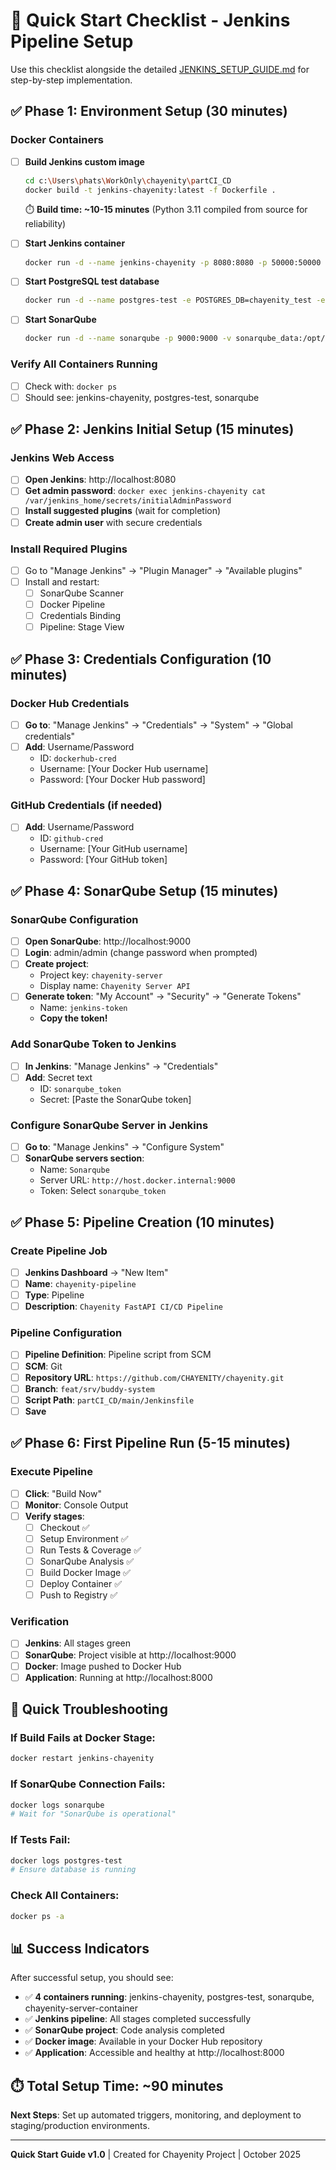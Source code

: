 # 🚀 Quick Start Checklist - Jenkins Pipeline Setup

Use this checklist alongside the detailed [JENKINS_SETUP_GUIDE.md](./JENKINS_SETUP_GUIDE.md) for step-by-step implementation.

## ✅ Phase 1: Environment Setup (30 minutes)

### Docker Containers
- [ ] **Build Jenkins custom image**
  ```bash
  cd c:\Users\phats\WorkOnly\chayenity\partCI_CD
  docker build -t jenkins-chayenity:latest -f Dockerfile .
  ```
  ⏱️ **Build time: ~10-15 minutes** (Python 3.11 compiled from source for reliability)

- [ ] **Start Jenkins container**
  ```bash
  docker run -d --name jenkins-chayenity -p 8080:8080 -p 50000:50000 -v jenkins_home:/var/jenkins_home -v /var/run/docker.sock:/var/run/docker.sock --restart unless-stopped jenkins-chayenity:latest
  ```

- [ ] **Start PostgreSQL test database**
  ```bash
  docker run -d --name postgres-test -e POSTGRES_DB=chayenity_test -e POSTGRES_USER=postgres -e POSTGRES_PASSWORD=password -p 5432:5432 --restart unless-stopped postgres:15-alpine
  ```

- [ ] **Start SonarQube**
  ```bash
  docker run -d --name sonarqube -p 9000:9000 -v sonarqube_data:/opt/sonarqube/data --restart unless-stopped sonarqube:community
  ```

### Verify All Containers Running
- [ ] Check with: `docker ps`
- [ ] Should see: jenkins-chayenity, postgres-test, sonarqube

## ✅ Phase 2: Jenkins Initial Setup (15 minutes)

### Jenkins Web Access
- [ ] **Open Jenkins**: http://localhost:8080
- [ ] **Get admin password**: `docker exec jenkins-chayenity cat /var/jenkins_home/secrets/initialAdminPassword`
- [ ] **Install suggested plugins** (wait for completion)
- [ ] **Create admin user** with secure credentials

### Install Required Plugins
- [ ] Go to "Manage Jenkins" → "Plugin Manager" → "Available plugins"
- [ ] Install and restart:
  - [ ] SonarQube Scanner
  - [ ] Docker Pipeline
  - [ ] Credentials Binding
  - [ ] Pipeline: Stage View

## ✅ Phase 3: Credentials Configuration (10 minutes)

### Docker Hub Credentials
- [ ] **Go to**: "Manage Jenkins" → "Credentials" → "System" → "Global credentials"
- [ ] **Add**: Username/Password
  - ID: `dockerhub-cred`
  - Username: [Your Docker Hub username]
  - Password: [Your Docker Hub password]

### GitHub Credentials (if needed)
- [ ] **Add**: Username/Password
  - ID: `github-cred`
  - Username: [Your GitHub username]
  - Password: [Your GitHub token]

## ✅ Phase 4: SonarQube Setup (15 minutes)

### SonarQube Configuration
- [ ] **Open SonarQube**: http://localhost:9000
- [ ] **Login**: admin/admin (change password when prompted)
- [ ] **Create project**:
  - Project key: `chayenity-server`
  - Display name: `Chayenity Server API`
- [ ] **Generate token**: "My Account" → "Security" → "Generate Tokens"
  - Name: `jenkins-token`
  - **Copy the token!**

### Add SonarQube Token to Jenkins
- [ ] **In Jenkins**: "Manage Jenkins" → "Credentials"
- [ ] **Add**: Secret text
  - ID: `sonarqube_token`
  - Secret: [Paste the SonarQube token]

### Configure SonarQube Server in Jenkins
- [ ] **Go to**: "Manage Jenkins" → "Configure System"
- [ ] **SonarQube servers section**:
  - Name: `Sonarqube`
  - Server URL: `http://host.docker.internal:9000`
  - Token: Select `sonarqube_token`

## ✅ Phase 5: Pipeline Creation (10 minutes)

### Create Pipeline Job
- [ ] **Jenkins Dashboard** → "New Item"
- [ ] **Name**: `chayenity-pipeline`
- [ ] **Type**: Pipeline
- [ ] **Description**: `Chayenity FastAPI CI/CD Pipeline`

### Pipeline Configuration
- [ ] **Pipeline Definition**: Pipeline script from SCM
- [ ] **SCM**: Git
- [ ] **Repository URL**: `https://github.com/CHAYENITY/chayenity.git`
- [ ] **Branch**: `feat/srv/buddy-system`
- [ ] **Script Path**: `partCI_CD/main/Jenkinsfile`
- [ ] **Save**

## ✅ Phase 6: First Pipeline Run (5-15 minutes)

### Execute Pipeline
- [ ] **Click**: "Build Now"
- [ ] **Monitor**: Console Output
- [ ] **Verify stages**:
  - [ ] Checkout ✅
  - [ ] Setup Environment ✅
  - [ ] Run Tests & Coverage ✅
  - [ ] SonarQube Analysis ✅
  - [ ] Build Docker Image ✅
  - [ ] Deploy Container ✅
  - [ ] Push to Registry ✅

### Verification
- [ ] **Jenkins**: All stages green
- [ ] **SonarQube**: Project visible at http://localhost:9000
- [ ] **Docker**: Image pushed to Docker Hub
- [ ] **Application**: Running at http://localhost:8000

## 🔧 Quick Troubleshooting

### If Build Fails at Docker Stage:
```bash
docker restart jenkins-chayenity
```

### If SonarQube Connection Fails:
```bash
docker logs sonarqube
# Wait for "SonarQube is operational"
```

### If Tests Fail:
```bash
docker logs postgres-test
# Ensure database is running
```

### Check All Containers:
```bash
docker ps -a
```

## 📊 Success Indicators

After successful setup, you should see:
- ✅ **4 containers running**: jenkins-chayenity, postgres-test, sonarqube, chayenity-server-container
- ✅ **Jenkins pipeline**: All stages completed successfully
- ✅ **SonarQube project**: Code analysis completed
- ✅ **Docker image**: Available in your Docker Hub repository
- ✅ **Application**: Accessible and healthy at http://localhost:8000

## ⏱️ Total Setup Time: ~90 minutes

**Next Steps**: Set up automated triggers, monitoring, and deployment to staging/production environments.

---
**Quick Start Guide v1.0** | Created for Chayenity Project | October 2025